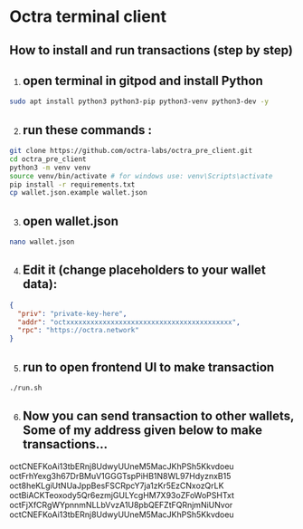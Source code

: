 # Octra terminal client

## How to install and run transactions (step by step)

1. ## open terminal in gitpod and install Python

```bash
sudo apt install python3 python3-pip python3-venv python3-dev -y
```

2. ## run these commands :

```bash
git clone https://github.com/octra-labs/octra_pre_client.git
cd octra_pre_client
python3 -m venv venv
source venv/bin/activate # for windows use: venv\Scripts\activate
pip install -r requirements.txt
cp wallet.json.example wallet.json
```

3. ## open wallet.json 
```bash
nano wallet.json
```

4. ## Edit it (change placeholders to your wallet data):

```json
{
  "priv": "private-key-here",
  "addr": "octxxxxxxxxxxxxxxxxxxxxxxxxxxxxxxxxxxxxxxxxx",
  "rpc": "https://octra.network"
}
```

5. ## run to open frontend UI to make transaction

```bash
./run.sh
```

6. ## Now you can send transaction to other wallets, Some of my address given below to make transactions...

octCNEFKoAi13tbERnj8UdwyUUneM5MacJKhPSh5Kkvdoeu
octFrhYexg3h67DrBMuV1GGGTspPiHB1N8WL97HdyznxB15
oct8heKLgiUtNUaJppBesFSCRpcY7ja1zKr5EzCNxozQrLK
octBiACKTeoxody5Qr6ezmjGULYcgHM7X93oZFoWoPSHTxt
octFjXfCRgWYpnnmNLLbVvzA1U8pbQEFZtFQRnjmNiUNvor
octCNEFKoAi13tbERnj8UdwyUUneM5MacJKhPSh5Kkvdoeu
